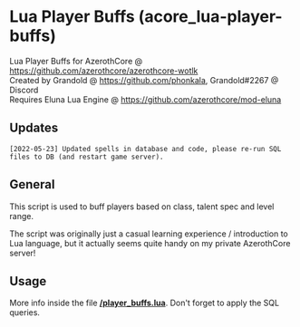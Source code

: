 # Lua Player Buffs (acore_lua-player-buffs)  

Lua Player Buffs for AzerothCore @ https://github.com/azerothcore/azerothcore-wotlk  
Created by Grandold @ https://github.com/phonkala, Grandold#2267 @ Discord  
Requires Eluna Lua Engine @ https://github.com/azerothcore/mod-eluna  

## Updates
```
[2022-05-23] Updated spells in database and code, please re-run SQL files to DB (and restart game server).
```

## General  

This script is used to buff players based on class, talent spec and level range.  

The script was originally just a casual learning experience / introduction to
Lua language, but it actually seems quite handy on my private AzerothCore server!  

## Usage  

More info inside the file **[/player_buffs.lua](https://github.com/phonkala/acore_lua-player-buffs/blob/main/player_buffs.lua)**. Don't forget to apply the SQL queries.